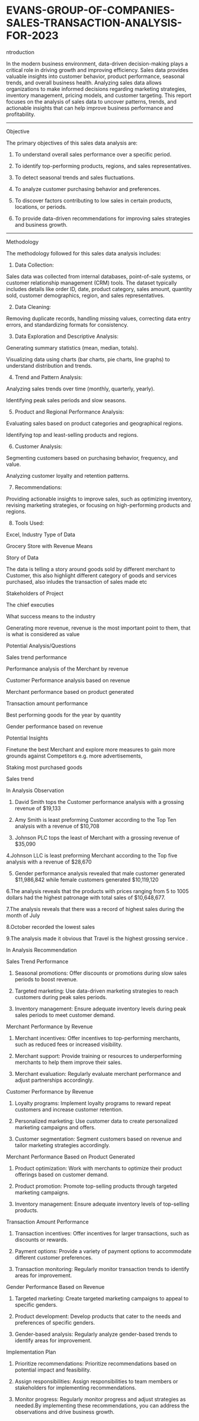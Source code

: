 # EVANS-GROUP-OF-COMPANIES-SALES-TRANSACTION-ANALYSIS-FOR-2023
ntroduction

In the modern business environment, data-driven decision-making plays a critical role in driving growth and improving efficiency. Sales data provides valuable insights into customer behavior, product performance, seasonal trends, and overall business health. Analyzing sales data allows organizations to make informed decisions regarding marketing strategies, inventory management, pricing models, and customer targeting. This report focuses on the analysis of sales data to uncover patterns, trends, and actionable insights that can help improve business performance and profitability.


---

Objective

The primary objectives of this sales data analysis are:

1. To understand overall sales performance over a specific period.


2. To identify top-performing products, regions, and sales representatives.


3. To detect seasonal trends and sales fluctuations.


4. To analyze customer purchasing behavior and preferences.


5. To discover factors contributing to low sales in certain products, locations, or periods.


6. To provide data-driven recommendations for improving sales strategies and business growth.




---

Methodology

The methodology followed for this sales data analysis includes:

1. Data Collection:

Sales data was collected from internal databases, point-of-sale systems, or customer relationship management (CRM) tools. The dataset typically includes details like order ID, date, product category, sales amount, quantity sold, customer demographics, region, and sales representatives.



2. Data Cleaning:

Removing duplicate records, handling missing values, correcting data entry errors, and standardizing formats for consistency.



3. Data Exploration and Descriptive Analysis:

Generating summary statistics (mean, median, totals).

Visualizing data using charts (bar charts, pie charts, line graphs) to understand distribution and trends.



4. Trend and Pattern Analysis:

Analyzing sales trends over time (monthly, quarterly, yearly).

Identifying peak sales periods and slow seasons.



5. Product and Regional Performance Analysis:

Evaluating sales based on product categories and geographical regions.

Identifying top and least-selling products and regions.



6. Customer Analysis:

Segmenting customers based on purchasing behavior, frequency, and value.

Analyzing customer loyalty and retention patterns.



7. Recommendations:

Providing actionable insights to improve sales, such as optimizing inventory, revising marketing strategies, or focusing on high-performing products and regions.



8. Tools Used:

Excel, 
Industry Type of Data

Grocery Store with Revenue Means

Story of Data

The data is telling a story around goods sold by different merchant to Customer, this also highlight different category of goods and services purchased, also inludes the transaction of sales made etc

Stakeholders of Project

The chief executies

What success means to the industry

Generating more revenue, revenue is the most important point to them, that is what is considered as value

Potential Analysis/Questions

Sales trend performance

Performance analysis of the Merchant by revenue

Customer Performance analysis based on revenue

Merchant performance based on product generated

Transaction amount performance

Best performing goods for the year by quantity

Gender performance based on revenue

Potential Insights

Finetune the best Merchant and explore more measures to gain more grounds against Competitors e.g. more advertisements,

Staking most purchased goods

Sales trend

In Analysis Observation

1. David Smith tops the Customer performance analysis with a grossing revenue of $19,133

2. Amy Smith is least preforming Customer according to the Top Ten analysis with a revenue of $10,708

3. Johnson PLC tops the least of Merchant with a grossing revenue of $35,090

4.Johnson LLC is least preforming Merchant according to the Top five analysis with a revenue of $28,670

5. Gender performance analysis revealed that male customer generated $11,986,842 while female customers generated $10,119,120

6.The analysis reveals that the products with prices ranging from 5 to 1005 dollars had the highest patronage with total sales of $10,648,677.

7.The analysis reveals that there was a record of highest sales during the month of July

8.October recorded the lowest sales

9.The analysis made it obvious that Travel is the highest grossing service .

In Analysis Recommendation

Sales Trend Performance

1. Seasonal promotions: Offer discounts or promotions during slow sales periods to boost revenue.

2. Targeted marketing: Use data-driven marketing strategies to reach customers during peak sales periods.

3. Inventory management: Ensure adequate inventory levels during peak sales periods to meet customer demand.

Merchant Performance by Revenue

1. Merchant incentives: Offer incentives to top-performing merchants, such as reduced fees or increased visibility.

2. Merchant support: Provide training or resources to underperforming merchants to help them improve their sales.

3. Merchant evaluation: Regularly evaluate merchant performance and adjust partnerships accordingly.

Customer Performance by Revenue

1. Loyalty programs: Implement loyalty programs to reward repeat customers and increase customer retention.

2. Personalized marketing: Use customer data to create personalized marketing campaigns and offers.

3. Customer segmentation: Segment customers based on revenue and tailor marketing strategies accordingly.

Merchant Performance Based on Product Generated

1. Product optimization: Work with merchants to optimize their product offerings based on customer demand.

2. Product promotion: Promote top-selling products through targeted marketing campaigns.

3. Inventory management: Ensure adequate inventory levels of top-selling products.

Transaction Amount Performance

1. Transaction incentives: Offer incentives for larger transactions, such as discounts or rewards.

2. Payment options: Provide a variety of payment options to accommodate different customer preferences.

3. Transaction monitoring: Regularly monitor transaction trends to identify areas for improvement.

Gender Performance Based on Revenue

1. Targeted marketing: Create targeted marketing campaigns to appeal to specific genders.

2. Product development: Develop products that cater to the needs and preferences of specific genders.

3. Gender-based analysis: Regularly analyze gender-based trends to identify areas for improvement.

Implementation Plan

1. Prioritize recommendations: Prioritize recommendations based on potential impact and feasibility.

2. Assign responsibilities: Assign responsibilities to team members or stakeholders for implementing recommendations.

3. Monitor progress: Regularly monitor progress and adjust strategies as needed.By implementing these recommendations, you can address the observations and drive business growth.









